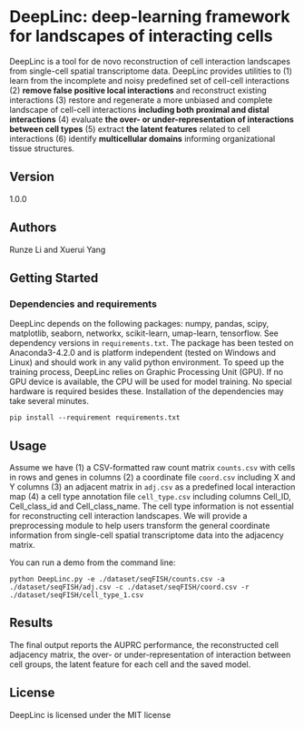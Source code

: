 # DeepLinc: deep-learning framework for landscapes of interacting cells
DeepLinc is a tool for de novo reconstruction of cell interaction landscapes from single-cell spatial transcriptome data. DeepLinc provides utilities to (1) learn from the incomplete and noisy predefined set of cell-cell interactions (2) **remove false positive local interactions** and reconstruct existing interactions (3) restore and regenerate a more unbiased and complete landscape of cell-cell interactions **including both proximal and distal interactions** (4) evaluate **the over- or under-representation of interactions between cell types** (5) extract **the latent features** related to cell interactions (6) identify **multicellular domains** informing organizational tissue structures.

## Version

1.0.0

## Authors

Runze Li and Xuerui Yang

## Getting Started

### Dependencies and requirements

DeepLinc depends on the following packages: numpy, pandas, scipy, matplotlib, seaborn, networkx, scikit-learn, umap-learn, tensorflow. See dependency versions in `requirements.txt`. The package has been tested on Anaconda3-4.2.0 and is platform independent (tested on Windows and Linux) and should work in any valid python environment. To speed up the training process, DeepLinc relies on Graphic Processing Unit (GPU). If no GPU device is available, the CPU will be used for model training. No special hardware is required besides these. Installation of the dependencies may take several minutes.

```
pip install --requirement requirements.txt
```

## Usage
Assume we have (1) a CSV-formatted raw count matrix ``counts.csv`` with cells in rows and genes in columns (2) a coordinate file ``coord.csv`` including X and Y columns (3) an adjacent matrix in ``adj.csv`` as a predefined local interaction map (4) a cell type annotation file ``cell_type.csv`` including columns Cell_ID, Cell_class_id and Cell_class_name. The cell type information is not essential for reconstructing cell interaction landscapes. We will provide a preprocessing module to help users transform the general coordinate information from single-cell spatial transcriptome data into the adjacency matrix.

You can run a demo from the command line:

``python DeepLinc.py -e ./dataset/seqFISH/counts.csv -a ./dataset/seqFISH/adj.csv -c ./dataset/seqFISH/coord.csv -r ./dataset/seqFISH/cell_type_1.csv``


## Results

The final output reports the AUPRC performance, the reconstructed cell adjacency matrix, the over- or under-representation of interaction between cell groups, the latent feature for each cell and the saved model.

## License

DeepLinc is licensed under the MIT license

